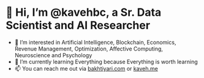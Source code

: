 # 👋 Hi, I’m @kavehbc, a Sr. Data Scientist and AI Researcher

- 👀 I’m interested in Artificial Intelligence, Blockchain, Economics, Revenue Management, Optimization, Affective Computing, Neuroscience and Psychology
- 🌱 I’m currently learning Everything because Everything is worth learning
- 📫 You can reach me out via [bakhtiyari.com](https://bakhtiyari.com) or [kaveh.me](https://kaveh.me)
